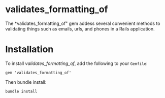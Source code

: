 # validates_formatting_of

The *validates_formatting_of" gem addess several convenient methods to validating things such as emails, urls, and phones in a Rails application.

# Installation

To install *validates_formatting_of*, add the following to your `Gemfile`:

    gem 'validates_formatting_of'

Then bundle install:

    bundle install